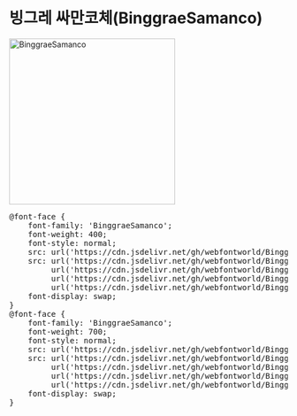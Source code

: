# 빙그레 싸만코체(BinggraeSamanco)


<a href="https://wess.tistory.com" target="_blank">
    <img src="https://webfontworld.github.io/BinggraeSamanco/BinggraeSamanco.jpg" alt="BinggraeSamanco" style="width:300px">
</a>
<pre>
@font-face {
    font-family: 'BinggraeSamanco';
    font-weight: 400;
    font-style: normal;
    src: url('https://cdn.jsdelivr.net/gh/webfontworld/BinggraeSamanco/BinggraeSamancoRegular.eot');
    src: url('https://cdn.jsdelivr.net/gh/webfontworld/BinggraeSamanco/BinggraeSamancoRegular.eot?#iefix') format('embedded-opentype'),
         url('https://cdn.jsdelivr.net/gh/webfontworld/BinggraeSamanco/BinggraeSamancoRegular.woff2') format('woff2'),
         url('https://cdn.jsdelivr.net/gh/webfontworld/BinggraeSamanco/BinggraeSamancoRegular.woff') format('woff'),
         url('https://cdn.jsdelivr.net/gh/webfontworld/BinggraeSamanco/BinggraeSamancoRegular.ttf') format("truetype");
    font-display: swap;
} 
@font-face {
    font-family: 'BinggraeSamanco';
    font-weight: 700;
    font-style: normal;
    src: url('https://cdn.jsdelivr.net/gh/webfontworld/BinggraeSamanco/BinggraeSamancoBold.eot');
    src: url('https://cdn.jsdelivr.net/gh/webfontworld/BinggraeSamanco/BinggraeSamancoBold.eot?#iefix') format('embedded-opentype'),
         url('https://cdn.jsdelivr.net/gh/webfontworld/BinggraeSamanco/BinggraeSamancoBold.woff2') format('woff2'),
         url('https://cdn.jsdelivr.net/gh/webfontworld/BinggraeSamanco/BinggraeSamancoBold.woff') format('woff'),
         url('https://cdn.jsdelivr.net/gh/webfontworld/BinggraeSamanco/BinggraeSamancoBold.ttf') format("truetype");
    font-display: swap;
} 
</pre>

